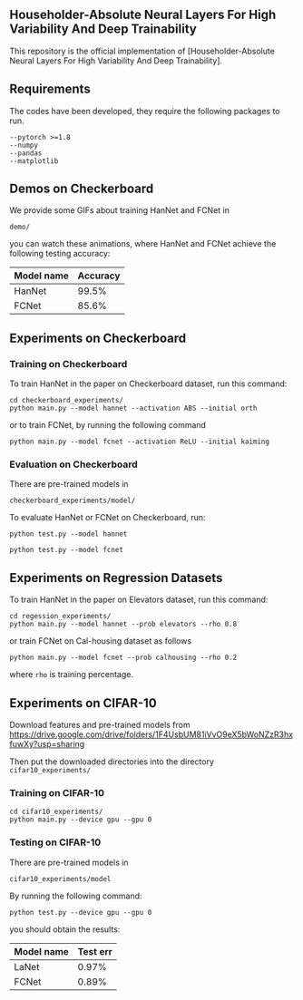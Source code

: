 
## Householder-Absolute Neural Layers For High Variability And Deep Trainability

This repository is the official implementation of [Householder-Absolute Neural Layers For High Variability And Deep Trainability]. 

## Requirements

The codes have been developed, they require the following packages to run.

```setup
--pytorch >=1.8
--numpy
--pandas
--matplotlib
```

## Demos on Checkerboard
We provide some GIFs about training HanNet and FCNet in 
```
demo/
```
you can watch these animations, where HanNet and FCNet achieve the following testing accuracy:  

| Model name         | Accuracy  | 
| ------------------ |---------- | 
| HanNet   |     99.5%           |  
| FCNet    |     85.6%           |  

## Experiments on Checkerboard

### Training on Checkerboard
To train HanNet in the paper on Checkerboard dataset, run this command:

```
cd checkerboard_experiments/
python main.py --model hannet --activation ABS --initial orth
```
or to train FCNet, by running the following command
```
python main.py --model fcnet --activation ReLU --initial kaiming
```

### Evaluation on Checkerboard 

There are pre-trained models in
```
checkerboard_experiments/model/
```

To evaluate HanNet or FCNet on Checkerboard, run:

```
python test.py --model hannet
```
```
python test.py --model fcnet
```

##  Experiments on Regression Datasets
To train HanNet in the paper on Elevators dataset, run this command:

```
cd regession_experiments/
python main.py --model hannet --prob elevators --rho 0.8
```
or train FCNet on Cal-housing dataset as follows
```
python main.py --model fcnet --prob calhousing --rho 0.2
```
where ``rho`` is training percentage. 

##  Experiments on CIFAR-10

Download features and pre-trained models from
https://drive.google.com/drive/folders/1F4UsbUM81iVvO9eX5bWoNZzR3hxfuwXy?usp=sharing

Then put the downloaded directories into the directory ``cifar10_experiments/``



### Training on CIFAR-10

```
cd cifar10_experiments/
python main.py --device gpu --gpu 0
```

### Testing on CIFAR-10
There are pre-trained models in
```
cifar10_experiments/model
```
By running the following command:
```
python test.py --device gpu --gpu 0
```
you should obtain the results:

| Model name         | Test err  | 
| ------------------ |---------- | 
| LaNet   |     0.97%            |  
| FCNet   |     0.89%            |  
